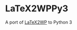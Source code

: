 LaTeX2WPPy3
===========

A port of [LaTeX2WP](http://lucatrevisan.wordpress.com/latex-to-wordpress/) to Python 3
